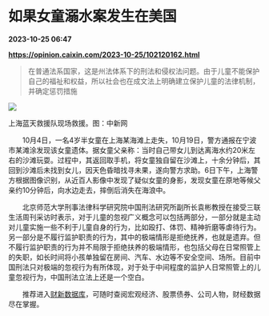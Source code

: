 # 如果女童溺水案发生在美国

**2023-10-25 06:47**

**https://opinion.caixin.com/2023-10-25/102120162.html**

> 在普通法系国家，这是州法体系下的刑法和侵权法问题。由于儿童不能保护自己的福祉和权益，所以社会也在成文法上明确建立保护儿童的法律机制，并确定惩罚措施

  

![](https://img.caixin.com/2023-10-25/169821524411037_840_560.jpg)

上海蓝天救援队现场救援。图：中新网

  

　　10月4日，一名4岁半女童在上海某海滩上走失，10月19日，警方通报在宁波市某滩涂发现该女童遗体。据女童父亲称：当时自己带女儿到达离海水约20米左右的沙滩玩耍。过程中，其返回取手机，将女童独自留在沙滩上，十余分钟后，其回到沙滩后未找到女儿，因天色昏暗找寻未果，遂向警方求助。6日下午，上海警方根据图像识别，从近百人影像中发现了疑似女童的身影，发现女童在原地等候父亲约10分钟后，向水边走去，摔倒后消失在海浪中。

　　北京师范大学刑事法律科学研究院中国刑法研究所副所长袁彬教授在接受三联生活周刊采访时表示，对于儿童的忽视广义概念可以包括两部分，一部分就是主动对儿童实施一些不利于儿童自身的行为，比如殴打、体罚、精神折磨等虐待行为。另一部分是不履行监护职责的行为，其中的极端情形是拒绝抚养，也就是遗弃。但不履行监护职责的行为并不局限于拒绝扶养的极端情形，也包括父母在日常照管上的失职，如长时间将小孩单独留在房间、汽车、水边等不安全空间、场所。目前中国刑法只对极端的忽视行为有所体现，对于处于中间程度的监护人日常照管上的儿童忽视行为，中国刑法立法上还是一个空白。

　　推荐进入[财新数据库](https://cxdata.caixin.com/index)，可随时查阅宏观经济、股票债券、公司人物，财经数据尽在掌握。